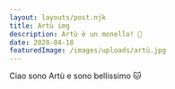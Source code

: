 ```yaml
---
layout: layouts/post.njk
title: Artù img
description: Artù è un monello! 🐾
date: 2020-04-18
featuredImage: /images/uploads/artù.jpg
---
```

Ciao sono Artù e sono bellissimo 🐱